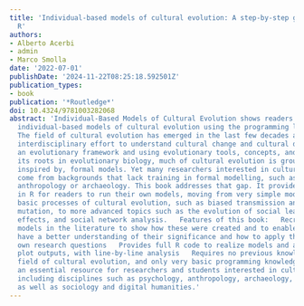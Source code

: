 ```yaml
---
title: 'Individual-based models of cultural evolution: A step-by-step guide using
  R'
authors:
- Alberto Acerbi
- admin
- Marco Smolla
date: '2022-07-01'
publishDate: '2024-11-22T08:25:18.592501Z'
publication_types:
- book
publication: '*Routledge*'
doi: 10.4324/9781003282068
abstract: 'Individual-Based Models of Cultural Evolution shows readers how to create
  individual-based models of cultural evolution using the programming language R.
  The field of cultural evolution has emerged in the last few decades as a thriving,
  interdisciplinary effort to understand cultural change and cultural diversity within
  an evolutionary framework and using evolutionary tools, concepts, and methods.   Given
  its roots in evolutionary biology, much of cultural evolution is grounded in, or
  inspired by, formal models. Yet many researchers interested in cultural evolution
  come from backgrounds that lack training in formal modelling, such as psychology,
  anthropology or archaeology. This book addresses that gap. It provides example code
  in R for readers to run their own models, moving from very simple models of the
  basic processes of cultural evolution, such as biased transmission and cultural
  mutation, to more advanced topics such as the evolution of social learning, demographic
  effects, and social network analysis.   Features of this book:   Recreates existing
  models in the literature to show how these were created and to enable readers to
  have a better understanding of their significance and how to apply them to their
  own research questions   Provides full R code to realize models and analyse and
  plot outputs, with line-by-line analysis   Requires no previous knowledge of the
  field of cultural evolution, and only very basic programming knowledge   This is
  an essential resource for researchers and students interested in cultural evolution,
  including disciplines such as psychology, anthropology, archaeology, and biology
  as well as sociology and digital humanities.'
---
```

